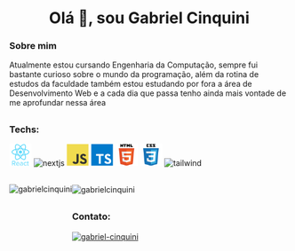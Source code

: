 <h1 align="center">Olá 👋, sou Gabriel Cinquini</h1>

### Sobre mim

Atualmente estou cursando Engenharia da Computação, sempre fui bastante curioso sobre o mundo da programação, além da rotina de estudos da faculdade também estou estudando por fora a área de Desenvolvimento Web e a cada dia que passa tenho ainda mais vontade de me aprofundar nessa área

##
<h3 align="left">Techs:</h3>
<p align="left">
  <img src="https://raw.githubusercontent.com/devicons/devicon/master/icons/react/react-original-wordmark.svg" alt="react" width="40" height="40"/>
  <img src="https://cdn.worldvectorlogo.com/logos/next-js.svg" alt="nextjs" width="40px" height="40px" />
  <img src="https://raw.githubusercontent.com/devicons/devicon/master/icons/javascript/javascript-original.svg" alt="javascript" width="40" height="40"/>
  <img src="https://raw.githubusercontent.com/devicons/devicon/master/icons/typescript/typescript-original.svg" alt="typescript" width="40" height="40"/>
  <img src="https://raw.githubusercontent.com/devicons/devicon/master/icons/html5/html5-original-wordmark.svg" alt="html5" width="40" height="40"/>
  <img src="https://raw.githubusercontent.com/devicons/devicon/master/icons/css3/css3-original-wordmark.svg" alt="css3" width="40" height="40"/>
  <img src="https://www.vectorlogo.zone/logos/tailwindcss/tailwindcss-icon.svg" alt="tailwind" width="40" height="40"/>
</p>

##

<img align="left" height="180em" src="https://github-readme-stats.vercel.app/api?username=gabrielcinquini&show_icons=true&locale=pt-br&theme=tokyonight" alt="gabrielcinquini" />
<img align="center" height="180em" src="https://github-readme-stats.vercel.app/api/top-langs?username=gabrielcinquini&show_icons=true&locale=pt-br&layout=compact&theme=tokyonight" alt="gabrielcinquini" />

##

<h3 align="left">Contato:</h3>
<p align="left">
  <a href="https://linkedin.com/in/gabriel-cinquini" target="blank"><img align="center" src="https://raw.githubusercontent.com/rahuldkjain/github-profile-readme-generator/master/src/images/icons/Social/linked-in-alt.svg" alt="gabriel-cinquini" height="30" width="40"   />
</p>
